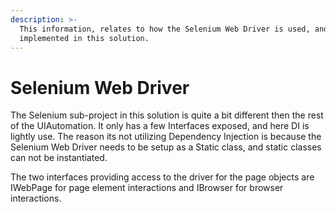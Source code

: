 ```yaml
---
description: >-
  This information, relates to how the Selenium Web Driver is used, and
  implemented in this solution.
---
```


# Selenium Web Driver

The Selenium sub-project in this solution is quite a bit different then the rest of the UIAutomation. It only has a few Interfaces exposed, and here DI is lightly use. The reason its not utilizing Dependency Injection is because the Selenium Web Driver needs to be setup as a Static class, and static classes can not be instantiated.

The two interfaces providing access to the driver for the page objects are IWebPage for page element interactions and IBrowser for browser interactions.



